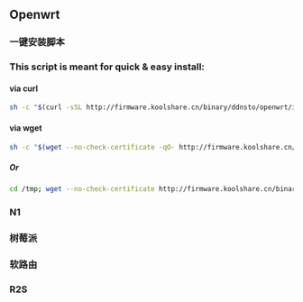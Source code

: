 
## Openwrt

### 一键安装脚本

### This script is meant for quick & easy install:
#### via curl
```Bash
sh -c "$(curl -sSL http://firmware.koolshare.cn/binary/ddnsto/openwrt/install_ddnsto.sh)"
```
#### via wget
```Bash
sh -c "$(wget --no-check-certificate -qO- http://firmware.koolshare.cn/binary/ddnsto/openwrt/install_ddnsto.sh)"
```
##### Or
```Bash
cd /tmp; wget --no-check-certificate http://firmware.koolshare.cn/binary/ddnsto/openwrt/install_ddnsto.sh; sh ./install_ddnsto.sh
```

### N1

### 树莓派

### 软路由

### R2S

